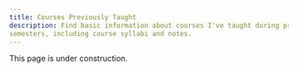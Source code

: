 ```yaml
---
title: Courses Previously Taught
description: Find basic information about courses I've taught during previous 
semesters, including course syllabi and notes.
---
```


This page is under construction.
